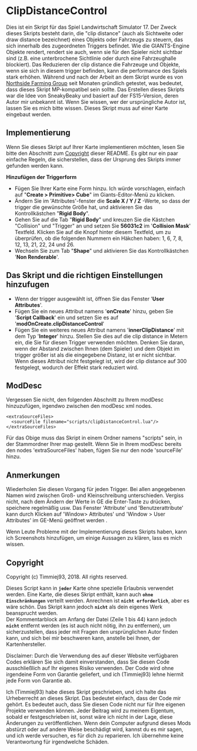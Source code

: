 # ClipDistanceControl
Dies ist ein Skript für das Spiel Landwirtschaft Simulator 17. Der Zweck dieses Skripts besteht darin, die "clip distance" (auch als Sichtweite oder draw distance bezeichnet) eines Objekts oder Fahrzeugs zu steuern, das sich innerhalb des zugeordneten Triggers befindet. Wie die GIANTS-Engine Objekte rendert, rendert sie auch, wenn sie für den Spieler nicht sichtbar sind (z.B. eine unterbrochene Sichtlinie oder durch eine Fahrzeughalle blockiert). Das Reduzieren der clip distance die Fahrzeuge und Objekte, wenn sie sich in diesem trigger befinden, kann die performance des Spiels stark erhöhen. Während und nach der Arbeit an dem Skript wurde es von [Northside Farming Group](https://www.fs-uk.com/forum/index.php?topic=182644.0) seit Monaten gründlich getestet, was bedeutet, dass dieses Skript MP-kompatibel sein sollte. Das Erstellen dieses Skripts war die Idee von SneakyBeaky und basiert auf der FS15-Version, deren Autor mir unbekannt ist. Wenn Sie wissen, wer der ursprüngliche Autor ist, lassen Sie es mich bitte wissen. Dieses Skript muss auf einer Karte eingebaut werden.

## Implementierung

Wenn Sie dieses Skript auf Ihrer Karte implementieren möchten, lesen Sie bitte den Abschnitt zum [Copyright](#Copyright) dieser README. Es gibt nur ein paar einfache Regeln, die sicherstellen, dass der Ursprung des Skripts immer gefunden werden kann.

**Hinzufügen der Triggerform**
- Fügen Sie Ihrer Karte eine Form hinzu. Ich würde vorschlagen, einfach auf "**Create > Primitive> Cube**" im Giants-Editor-Menü zu klicken.
- Ändern Sie im 'Attributes'-fenster die **Scale X / Y / Z** -Werte, so dass der trigger die gewünschte Größe hat, und aktivieren Sie das Kontrollkästchen "**Rigid Body**".
- Gehen Sie auf die Tab "**Rigid Body**" und kreuzen Sie die Kästchen "Collision" und "Trigger" an und setzen Sie **56031c2** im '**Collision Mask**' Textfeld. Klicken Sie auf die Knopf hinter diesem Textfeld, um zu überprüfen, ob die folgenden Nummern ein Häkchen haben: 1, 6, 7, 8, 12, 13, 21, 22, 24 und 26.
- Wechseln Sie zum Tab "**Shape**" und aktivieren Sie das Kontrollkästchen '**Non Renderable**'.

## Das Skript und die richtigen Einstellungen hinzufugen
- Wenn der trigger ausgewählt ist, öffnen Sie das Fenster '**User Attributes**'.
- Fügen Sie ein neues Attribut namens '**onCreate**' hinzu, geben Sie '**Script Callback**' ein und setzen Sie es auf '**modOnCreate.clipDistanceControl**'
- Fügen Sie ein weiteres neues Attribut namens '**innerClipDistance**' mit dem Typ '**Integer**' hinzu. Stellen Sie dies auf die clip distance in Metern ein, die Sie für diesen Trigger verwenden möchten. Denken Sie daran, wenn der Abstand zwischen Ihnen (dem Spieler) und dem Objekt im trigger größer ist als die eingegebene Distanz, ist er nicht sichtbar. Wenn dieses Attribut nicht festgelegt ist, wird der clip distance auf 300 festgelegt, wodurch der Effekt stark reduziert wird.

## ModDesc
Vergessen Sie nicht, den folgenden Abschnitt zu Ihrem modDesc hinzuzufügen, irgendwo zwischen den modDesc xml nodes.
```
<extraSourceFiles>
  <sourceFile filename="scripts/clipDistanceControl.lua"/>
</extraSourceFiles>
```
Für das Obige muss das Skript in einem Ordner namens "scripts" sein, in der Stammordner Ihrer map gestellt. Wenn Sie in Ihrem modDesc bereits den nodes 'extraSourceFiles' haben, fügen Sie nur den node 'sourceFile' hinzu.

## Anmerkungen
Wiederholen Sie diesen Vorgang für jeden Trigger. Bei allen angegebenen Namen wird zwischen Groß- und Kleinschreibung unterschieden. Vergiss nicht, nach dem Ändern der Werte in GE die Enter-Taste zu drücken, speichere regelmäßig usw. Das Fenster 'Attribute' und 'Benutzerattribute' kann durch Klicken auf 'Window> Attributes' und 'Window > User Attributes' im GE-Menü geöffnet werden .

Wenn Leute Probleme mit der Implementierung dieses Skripts haben, kann ich Screenshots hinzufügen, um einige Aussagen zu klären, lass es mich wissen.

## Copyright
Copyright (c) Timmiej93, 2018. All rights reserved.

Dieses Script kann in **`jeder`** Karte ohne spezielle Erlaubnis verwendet werden. Eine Karte, die dieses Skript enthält, kann auch **`ohne Einschränkungen`** verteilt werden. Anrechnen ist **`nicht erforderlich`**, aber es wäre schön. Das Skript kann jedoch **`nicht`** als dein eigenes Werk beansprucht werden.  
Der Kommentarblock am Anfang der Datei (Zeile 1 bis 44) kann jedoch **`nicht`** entfernt werden (es ist auch nicht nötig, ihn zu entfernen), um sicherzustellen, dass jeder mit Fragen den ursprünglichen Autor finden kann, und sich bei mir beschweren kann, anstelle bei Ihnen, der Kartenhersteller.

Disclaimer: Durch die Verwendung des auf dieser Website verfügbaren Codes erklären Sie sich damit einverstanden, dass Sie diesen Code ausschließlich auf Ihr eigenes Risiko verwenden. Der Code wird ohne irgendeine Form von Garantie geliefert, und ich (Timmiej93) lehne hiermit jede Form von Garantie ab.

Ich (Timmiej93) habe dieses Skript geschrieben, und ich halte das Urheberrecht an dieses Skript. Das bedeutet einfach, dass der Code mir gehört. Es bedeutet auch, dass Sie diesen Code nicht nur für Ihre eigenen Projekte verwenden können. Jeder Beitrag wird zu meinem Eigentum, sobald er festgeschrieben ist, sonst wäre ich nicht in der Lage, diese Änderungen zu veröffentlichen. Wenn dein Computer aufgrund dieses Mods abstürzt oder auf andere Weise beschädigt wird, kannst du es mir sagen, und ich werde versuchen, es für dich zu reparieren. Ich übernehme keine Verantwortung für irgendwelche Schäden.